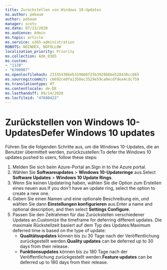 ```yaml
---
title: Zurückstellen von Windows 10-Updates
ms.author: pebaum
author: pebaum
manager: scotv
ms.date: 07/23/2020
ms.audience: Admin
ms.topic: article
ms.service: o365-administration
ROBOTS: NOINDEX, NOFOLLOW
localization_priority: Priority
ms.collection: Adm_O365
ms.custom:
- "1128"
- "6700007"
ms.openlocfilehash: 233354386eb319860f25b3929b6be528438cc865
ms.sourcegitcommit: c6692ce0fa1358ec3529e59ca0ecdfdea4cdc759
ms.translationtype: HT
ms.contentlocale: de-DE
ms.lasthandoff: 09/14/2020
ms.locfileid: "47680422"
---
```

# <a name="defer-windows-10-updates"></a><span data-ttu-id="0f439-102">Zurückstellen von Windows 10-Updates</span><span class="sxs-lookup"><span data-stu-id="0f439-102">Defer Windows 10 updates</span></span>

<span data-ttu-id="0f439-103">Führen Sie die folgenden Schritte aus, um die Windows 10-Updates, die an Benutzer übermittelt werden, zurückzustellen:</span><span class="sxs-lookup"><span data-stu-id="0f439-103">To defer the Windows 10 updates pushed to users, follow these steps:</span></span>

1. <span data-ttu-id="0f439-104">Melden Sie sich beim Azure-Portal an.</span><span class="sxs-lookup"><span data-stu-id="0f439-104">Sign in to the Azure portal.</span></span>
2. <span data-ttu-id="0f439-105">Wählen Sie **Softwareupdates**  >  **Windows 10-Updateringe** aus.</span><span class="sxs-lookup"><span data-stu-id="0f439-105">Select  **Software Updates**  >  **Windows 10 Update Rings**.</span></span>
3. <span data-ttu-id="0f439-106">Wenn Sie keinen Updatering haben, wählen Sie die Option zum Erstellen eines neuen aus.</span><span class="sxs-lookup"><span data-stu-id="0f439-106">If you don't have an update ring, select the option to create a new one.</span></span>
4. <span data-ttu-id="0f439-107">Geben Sie einen Namen und eine optionale Beschreibung ein, und wählen Sie dann **Einstellungen konfigurieren** aus.</span><span class="sxs-lookup"><span data-stu-id="0f439-107">Enter a name and optional description, and then select  **Settings Configure**.</span></span>
5. <span data-ttu-id="0f439-108">Passen Sie den Zeitrahmen für das Zurückstellen verschiedener Updates an.</span><span class="sxs-lookup"><span data-stu-id="0f439-108">Customize the timeframe for deferring different updates.</span></span> <span data-ttu-id="0f439-109">Die maximale Rückstellzeit basiert auf dem Typ des Updates:</span><span class="sxs-lookup"><span data-stu-id="0f439-109">Maximum deferred time is based on the type of update:</span></span>
    - <span data-ttu-id="0f439-110">**Qualitätsupdates** können bis zu 30 Tage nach der Veröffentlichung zurückgestellt werden.</span><span class="sxs-lookup"><span data-stu-id="0f439-110">**Quality updates**  can be deferred up to 30 days from their release.</span></span>
    - <span data-ttu-id="0f439-111">**Funktionsupdates** können bis zu 180 Tage nach der Veröffentlichung zurückgestellt werden.</span><span class="sxs-lookup"><span data-stu-id="0f439-111">**Feature updates**  can be deferred up to 180 days from their release.</span></span>
